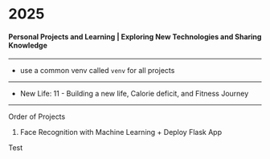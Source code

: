 # 2025
#### Personal Projects and Learning | Exploring New Technologies and Sharing Knowledge

---

- use a common venv called `venv` for all projects

--- 

- New Life: 11 -  Building a new life, Calorie deficit, and Fitness Journey

---
Order of Projects

1. Face Recognition with Machine Learning + Deploy Flask App


Test
